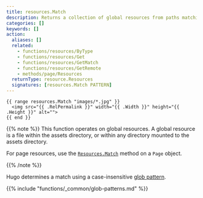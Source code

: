 ```yaml
---
title: resources.Match
description: Returns a collection of global resources from paths matching the given glob pattern, or nil if none found.
categories: []
keywords: []
action:
  aliases: []
  related:
    - functions/resources/ByType
    - functions/resources/Get
    - functions/resources/GetMatch
    - functions/resources/GetRemote
    - methods/page/Resources
  returnType: resource.Resources
  signatures: [resources.Match PATTERN]
---
```


```go-html-template
{{ range resources.Match "images/*.jpg" }}
  <img src="{{ .RelPermalink }}" width="{{ .Width }}" height="{{ .Height }}" alt="">
{{ end }}
```

{{% note %}}
This function operates on global resources. A global resource is a file within the assets directory, or within any directory mounted to the assets directory.

For page resources, use the [`Resources.Match`] method on a `Page` object.

[`Resources.Match`]: /methods/page/resources/
{{% /note %}}

Hugo determines a match using a case-insensitive [glob pattern].

{{% include "functions/_common/glob-patterns.md" %}}

[glob pattern]: https://github.com/gobwas/glob#example
